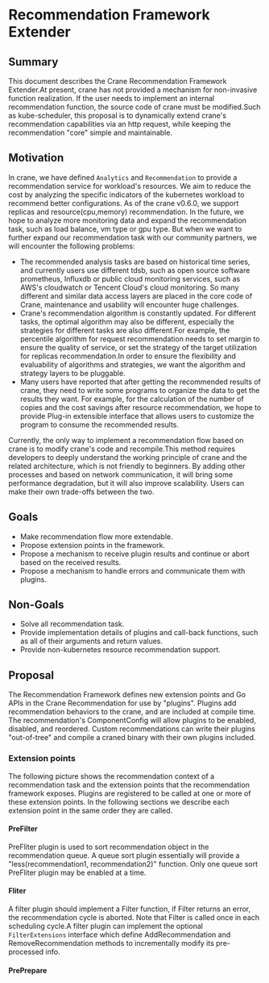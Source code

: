 # Recommendation Framework Extender

## Summary

This document describes the Crane Recommendation Framework Extender.At present, crane has not provided a mechanism for non-invasive function realization. If the user needs to implement an internal recommendation function, the source code of crane must be modified.Such as kube-scheduler, this proposal is to dynamically extend crane's recommendation capabilities via an http request, while keeping the recommendation "core" simple and maintainable.

## Motivation

In crane, we have defined `Analytics` and `Recommendation` to provide a recommendation service for workload's resources. We aim to reduce the cost by analyzing the specific indicators of the kubernetes workload to recommend better configurations. As of the crane v0.6.0, we support replicas and resource(cpu,memory) recommendation. In the future, we hope to analyze more monitoring data and expand the recommendation task, such as load balance, vm type or gpu type. But when we want to further expand our recommendation task with our community partners, we will encounter the following problems:
- The recommended analysis tasks are based on historical time series, and currently users use different tdsb, such as open source software prometheus, Influxdb or public cloud monitoring services, such as AWS's cloudwatch or Tencent Cloud's cloud monitoring. So many different and similar data access layers are placed in the core code of Crane, maintenance and usability will encounter huge challenges.
- Crane's recommendation algorithm is constantly updated. For different tasks, the optimal algorithm may also be different, especially the strategies for different tasks are also different.For example, the percentile algorithm for request recommendation needs to set margin to ensure the quality of service, or set the strategy of the target utilization for replicas recommendation.In order to ensure the flexibility and evaluability of algorithms and strategies, we want the algorithm and strategy layers to be pluggable.
- Many users have reported that after getting the recommended results of crane, they need to write some programs to organize the data to get the results they want. For example, for the calculation of the number of copies and the cost savings after resource recommendation, we hope to provide Plug-in extensible interface that allows users to customize the program to consume the recommended results.

Currently, the only way to implement a recommendation flow based on crane is to modify crane's code and recompile.This method requires developers to deeply understand the working principle of crane and the related architecture, which is not friendly to beginners. By adding other processes and based on network communication, it will bring some performance degradation, but it will also improve scalability. Users can make their own trade-offs between the two.


## Goals

- Make recommendation flow more extendable.
- Propose extension points in the framework.
- Propose a mechanism to receive plugin results and continue or abort based on the received results.
- Propose a mechanism to handle errors and communicate them with plugins.

## Non-Goals

- Solve all recommendation task.
- Provide implementation details of plugins and call-back functions, such as all of their arguments and return values.
- Provide non-kubernetes resource recommendation support.

## Proposal

The Recommendation Framework defines new extension points and Go APIs in the Crane Recommendation for use by "plugins". Plugins add recommendation behaviors to the crane, and are included at compile time. The recommendation's ComponentConfig will allow plugins to be enabled, disabled, and reordered. Custom recommendations can write their plugins "out-of-tree" and compile a craned binary with their own plugins included.

### Extension points

The following picture shows the recommendation context of a recommendation task and the extension points that the recommendation framework exposes. Plugins are registered to be called at one or more of these extension points. In the following sections we describe each extension point in the same order they are called.

#### PreFilter

PreFliter plugin is used to sort recommendation object in the recommendation queue. A queue sort plugin essentially will provide a "less(recommendation1, recommendation2)" function. Only one queue sort PreFliter plugin may be enabled at a time.


#### Fliter

A filter plugin should implement a Filter function, if Filter returns an error, the recommendation cycle is aborted. Note that Filter is called once in each scheduling cycle.A filter plugin can implement the optional `FilterExtensions` interface which define AddRecommendation and RemoveRecommendation methods to incrementally modify its pre-processed info. 

#### PrePrepare


